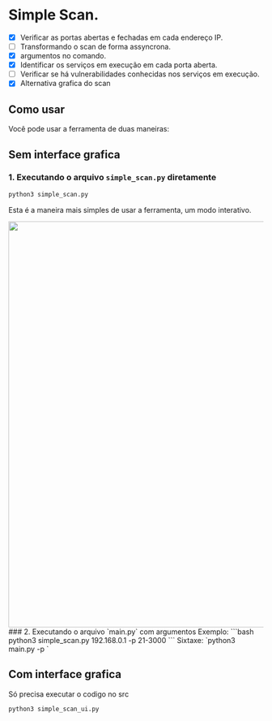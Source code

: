 # Simple Scan.  
- [X] Verificar as portas abertas e fechadas em cada endereço IP.  
- [ ] Transformando o scan de forma assyncrona.
- [x] argumentos no comando.  
- [x] Identificar os serviços em execução em cada porta aberta.  
- [ ] Verificar se há vulnerabilidades conhecidas nos serviços em execução.
- [x] Alternativa grafica do scan

## Como usar
Você pode usar a ferramenta de duas maneiras:
## Sem interface grafica
### 1. Executando o arquivo `simple_scan.py` diretamente
```bash
python3 simple_scan.py
```
Esta é a maneira mais simples de usar a ferramenta, um modo interativo.
<div aling= "center">
  <img src="https://github.com/m4rco0/simple_scan/assets/54968908/52aa130f-518d-4cd3-b409-7a613269d7fc" width= "800px">
</div>
### 2. Executando o arquivo `main.py` com argumentos
Exemplo:
```bash
python3 simple_scan.py 192.168.0.1 -p 21-3000
```
Sixtaxe:
`python3 main.py <ip> <porta-inicial> -p <porta-final>`

## Com interface grafica
Só precisa executar o codigo no src

```bash
python3 simple_scan_ui.py 
```

